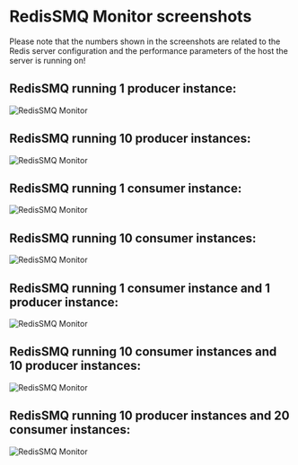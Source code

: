 # RedisSMQ Monitor screenshots

Please note that the numbers shown in the screenshots are related to the Redis server configuration and the performance 
parameters of the host the server is running on!

## RedisSMQ running 1 producer instance:

![RedisSMQ Monitor](./img_1.png)

## RedisSMQ running 10 producer instances:

![RedisSMQ Monitor](./img_2.png)

## RedisSMQ running 1 consumer instance:

![RedisSMQ Monitor](./img_3.png)

## RedisSMQ running 10 consumer instances:

![RedisSMQ Monitor](./img_4.png)

## RedisSMQ running 1 consumer instance and 1 producer instance:

![RedisSMQ Monitor](./img_5.png)

## RedisSMQ running 10 consumer instances and 10 producer instances:

![RedisSMQ Monitor](./img_6.png)

## RedisSMQ running 10 producer instances and 20 consumer instances:

![RedisSMQ Monitor](./img_7.png)

